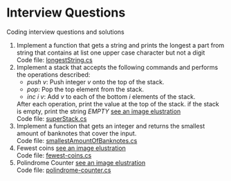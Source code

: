 # Interview Questions
Coding interview questions and solutions

<ol>
  <li>
    Implement a function that gets a string and prints the longest a part from string that contains at list one upper case character but not a digit<br />
    Code file: <a href="https://github.com/shlomisderot/interview-questions/blob/master/longestString.cs">longestString.cs</a>
  </li>
  
  <li>
    Implement a stack that accepts the following commands and performs the operations described:<br />
    <ul>
      <li><i>push v</i>: Push integer <i>v</i> onto the top of the stack.</li>
      <li><i>pop</i>: Pop the top element from the stack.</li>
      <li><i>inc i v</i>: Add <i>v</i> to each of the bottom <i>i</i> elements of the stack.</li>
    </ul>
    After each operation, print the value at the top of the stack. if the stack is empty, print the string <i>EMPTY</i> <a href="https://github.com/shlomisderot/interview-questions/blob/master/super-stack.JPG">see an image elustration</a><br />
    Code file: <a href="https://github.com/shlomisderot/interview-questions/blob/master/superStack.cs">superStack.cs</a>
  
  </li>
  <li>
  Implement a function that gets an integer and returns the smallest amount of banknotes that cover the input.<br />
  Code file: <a href="https://github.com/shlomisderot/interview-questions/blob/master/smallestAmountOfBanknotes.cs">smallestAmountOfBanknotes.cs</a>
  </li>
  
  <li>
  Fewest coins <a href="https://github.com/shlomisderot/interview-questions/blob/master/fewest-coins.JPG">see an image elustration</a><br />
    Code file: <a href="https://github.com/shlomisderot/interview-questions/blob/master/FewestCoins.cs">fewest-coins.cs</a>
  </li>
  
  <li>
  Polindrome Counter <a href="https://github.com/shlomisderot/interview-questions/blob/master/polindrome-counter.JPG">see an image elustration</a><br />
    Code file: <a href="https://github.com/shlomisderot/interview-questions/blob/master/polindrome-counter.cs">polindrome-counter.cs</a>
  </li>
</ol>
